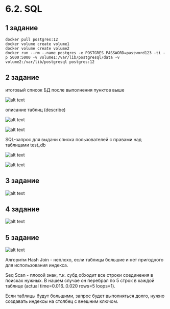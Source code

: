 # 6.2. SQL

## 1 задание
	
	docker pull postgres:12
	docker volume create volume1
	docker volume create volume2
	docker run --rm --name postgres -e POSTGRES_PASSWORD=password123 -ti -p 5000:5000 -v volume1:/var/lib/postgresql/data -v volume2:/var/lib/postgresql postgres:12

## 2 задание

итоговый список БД после выполнения пунктов выше

![alt text](https://i2.paste.pics/3cd995bffe93d92eb3a397865c6be327.png)

описание таблиц (describe)

![alt text](https://i2.paste.pics/d275691005152a2294bf5caa0825625a.png)

![alt text](https://i2.paste.pics/cb18d36a3f0d50307c06fec96e03f66a.png)

SQL-запрос для выдачи списка пользователей с правами над таблицами test_db

![alt text](https://i2.paste.pics/615261373b57f24e5035f5db01eb874b.png)

![alt text](https://i2.paste.pics/dd268999cd714c3279a56cbe4335b414.png)


## 3 задание

![alt text](https://i2.paste.pics/b5c2aeb3020cb51b8e2473d269336b89.png)

## 4 задание

![alt text](https://i2.paste.pics/717c173973219547411515613af5ac16.png)

## 5 задание

![alt text](https://i2.paste.pics/88b8ad4b193111191427b236ee8f53da.png)

Алгоритм Hash Join - неплохо, если таблицы большие и нет пригодного для использования индекса.

Seq Scan - плохой знак, т.к. субд обходит все строки соединения в поисках нужных. В нашем случае он перебрал по 5 строк в каждой таблице  (actual time=0.016..0.020 rows=5 loops=1).

Если таблицы будут большими, запрос будет выполняться долго, нужно создавать индексы на столбец с внешним ключом.
